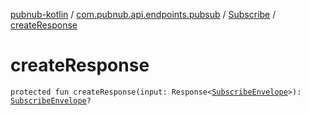 [pubnub-kotlin](../../index.md) / [com.pubnub.api.endpoints.pubsub](../index.md) / [Subscribe](index.md) / [createResponse](./create-response.md)

# createResponse

`protected fun createResponse(input: Response<`[`SubscribeEnvelope`](../../com.pubnub.api.models.server/-subscribe-envelope/index.md)`>): `[`SubscribeEnvelope`](../../com.pubnub.api.models.server/-subscribe-envelope/index.md)`?`